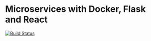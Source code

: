# Microservices with Docker, Flask and React
[![Build Status](https://travis-ci.com/Levantado/microservices-app.svg?branch=master)](https://travis-ci.com/Levantado/microservices-app)

